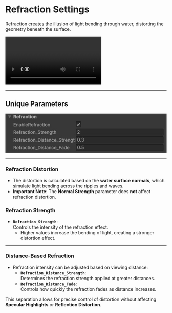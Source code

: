 # Refraction Settings

Refraction creates the illusion of light bending through water, distorting the geometry beneath the surface.

<video autoplay loop src="../../assets/images/shader-prop-refraction-show.mp4" title="Refraction"></video>

---

## Unique Parameters

![alt text](../../assets/images/shader-prop-refraction.jpg)

---

### **Refraction Distortion**

- The distortion is calculated based on the **water surface normals**, which simulate light bending across the ripples and waves.
- **Important Note**: The **Normal Strength** parameter does **not** affect refraction distortion.

### **Refraction Strength**

- **`Refraction_Strength`**:  
  Controls the intensity of the refraction effect.
  - Higher values increase the bending of light, creating a stronger distortion effect.

---

### **Distance-Based Refraction**

- Refraction intensity can be adjusted based on viewing distance:
  - **`Refraction_Distance_Strength`**:  
    Determines the refraction strength applied at greater distances.
  - **`Refraction_Distance_Fade`**:  
    Controls how quickly the refraction fades as distance increases.

This separation allows for precise control of distortion without affecting **Specular Highlights** or **Reflection Distortion**.
